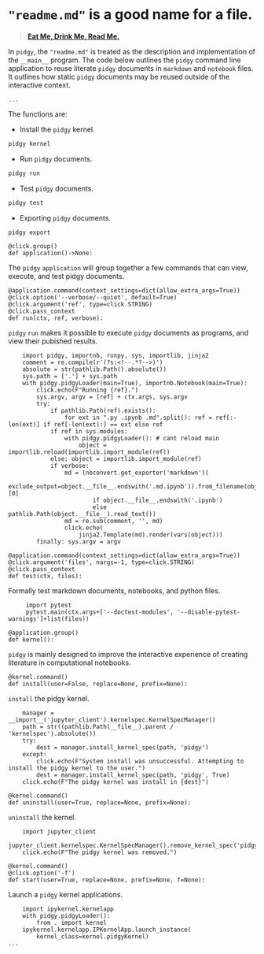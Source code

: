 # `"readme.md"` is a good name for a file.

> [**Eat Me, Drink Me, Read Me.**][readme history]

In `pidgy`, the `"readme.md"` is treated as the description and implementation
of the `__main__` program. The code below outlines the `pidgy` command line
application to reuse literate `pidgy` documents in `markdown` and `notebook`
files. It outlines how static `pidgy` documents may be reused outside of the
interactive context.

<!--excerpt-->

    ...

The functions are:

- Install the `pidgy` kernel.

```bash
pidgy kernel
```

- Run `pidgy` documents.

```bash
pidgy run
```

- Test `pidgy` documents.

```bash
pidgy test
```

- Exporting `pidgy` documents.

```bash
pidgy export
```

<!--

    import click, IPython, pidgy, nbconvert, pathlib, re

-->

    @click.group()
    def application()->None:

The `pidgy` `application` will group together a few commands that can view,
execute, and test pidgy documents.

<!---->

    @application.command(context_settings=dict(allow_extra_args=True))
    @click.option('--verbose/--quiet', default=True)
    @click.argument('ref', type=click.STRING)
    @click.pass_context
    def run(ctx, ref, verbose):

`pidgy` `run` makes it possible to execute `pidgy` documents as programs, and
view their pubished results.

        import pidgy, importnb, runpy, sys, importlib, jinja2
        comment = re.compile(r'(?s:<!--.*?-->)')
        absolute = str(pathlib.Path().absolute())
        sys.path = ['.'] + sys.path
        with pidgy.pidgyLoader(main=True), importnb.Notebook(main=True):
            click.echo(F"Running {ref}.")
            sys.argv, argv = [ref] + ctx.args, sys.argv
            try:
                if pathlib.Path(ref).exists():
                    for ext in ".py .ipynb .md".split(): ref = ref[:-len(ext)] if ref[-len(ext):] == ext else ref
                if ref in sys.modules:
                    with pidgy.pidgyLoader(): # cant reload main
                        object = importlib.reload(importlib.import_module(ref))
                else: object = importlib.import_module(ref)
                if verbose:
                    md = (nbconvert.get_exporter('markdown')(
                        exclude_output=object.__file__.endswith('.md.ipynb')).from_filename(object.__file__)[0]
                            if object.__file__.endswith('.ipynb')
                            else pathlib.Path(object.__file__).read_text())
                    md = re.sub(comment, '', md)
                    click.echo(
                        jinja2.Template(md).render(vars(object)))
            finally: sys.argv = argv

<!---->

    @application.command(context_settings=dict(allow_extra_args=True))
    @click.argument('files', nargs=-1, type=click.STRING)
    @click.pass_context
    def test(ctx, files):

Formally test markdown documents, notebooks, and python files.

         import pytest
         pytest.main(ctx.args+['--doctest-modules', '--disable-pytest-warnings']+list(files))

<!---->

    @application.group()
    def kernel():

`pidgy` is mainly designed to improve the interactive experience of creating
literature in computational notebooks.

<!---->

    @kernel.command()
    def install(user=False, replace=None, prefix=None):

`install` the pidgy kernel.

        manager = __import__('jupyter_client').kernelspec.KernelSpecManager()
        path = str((pathlib.Path(__file__).parent / 'kernelspec').absolute())
        try:
            dest = manager.install_kernel_spec(path, 'pidgy')
        except:
            click.echo(F"System install was unsuccessful. Attempting to install the pidgy kernel to the user.")
            dest = manager.install_kernel_spec(path, 'pidgy', True)
        click.echo(F"The pidgy kernel was install in {dest}")

<!---->

    @kernel.command()
    def uninstall(user=True, replace=None, prefix=None):

`uninstall` the kernel.

        import jupyter_client
        jupyter_client.kernelspec.KernelSpecManager().remove_kernel_spec('pidgy')
        click.echo(F"The pidgy kernel was removed.")

<!---->

    @kernel.command()
    @click.option('-f')
    def start(user=True, replace=None, prefix=None, f=None):

Launch a `pidgy` kernel applications.

        import ipykernel.kernelapp
        with pidgy.pidgyLoader():
            from . import kernel
        ipykernel.kernelapp.IPKernelApp.launch_instance(
            kernel_class=kernel.pidgyKernel)
    ...

[art of the readme]: https://github.com/noffle/art-of-readme
[readme history]:
  https://medium.com/@NSomar/readme-md-history-and-components-a365aff07f10
